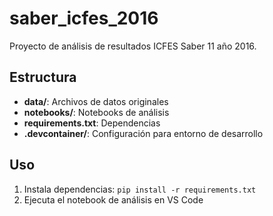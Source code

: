 # saber_icfes_2016

Proyecto de análisis de resultados ICFES Saber 11 año 2016.

## Estructura
- **data/**: Archivos de datos originales
- **notebooks/**: Notebooks de análisis
- **requirements.txt**: Dependencias
- **.devcontainer/**: Configuración para entorno de desarrollo

## Uso
1. Instala dependencias: `pip install -r requirements.txt`
2. Ejecuta el notebook de análisis en VS Code
